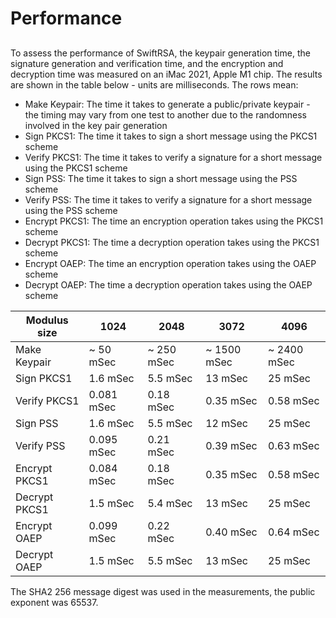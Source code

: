 # Performance

## 

To assess the performance of SwiftRSA, the keypair generation time, the signature generation and verification time,
and the encryption and decryption time was measured on an iMac 2021, Apple M1 chip.
The results are shown in the table below - units are milliseconds. The rows mean:

* Make Keypair: The time it takes to generate a public/private keypair -
the timing may vary from one test to another due to the randomness involved in the key pair generation
* Sign PKCS1: The time it takes to sign a short message using the PKCS1 scheme
* Verify PKCS1: The time it takes to verify a signature for a short message using the PKCS1 scheme
* Sign PSS: The time it takes to sign a short message using the PSS scheme
* Verify PSS: The time it takes to verify a signature for a short message using the PSS scheme
* Encrypt PKCS1: The time an encryption operation takes using the PKCS1 scheme
* Decrypt PKCS1: The time a decryption operation takes using the PKCS1 scheme
* Encrypt OAEP: The time an encryption operation takes using the OAEP scheme
* Decrypt OAEP: The time a decryption operation takes using the OAEP scheme

| Modulus size  | 1024       | 2048        | 3072        | 4096        |
|---------------|------------|-------------|-------------|-------------|
| Make Keypair  | ~ 50 mSec  | ~ 250 mSec  | ~ 1500 mSec | ~ 2400 mSec |
| Sign PKCS1    | 1.6 mSec   | 5.5 mSec    | 13 mSec     | 25 mSec     |
| Verify PKCS1  | 0.081 mSec | 0.18 mSec   | 0.35 mSec   | 0.58 mSec   |
| Sign PSS      | 1.6 mSec   | 5.5 mSec    | 12 mSec     | 25 mSec     |
| Verify PSS    | 0.095 mSec | 0.21 mSec   | 0.39 mSec   | 0.63 mSec   |
| Encrypt PKCS1 | 0.084 mSec | 0.18 mSec   | 0.35 mSec   | 0.58 mSec   |
| Decrypt PKCS1 | 1.5 mSec   | 5.4 mSec    | 13 mSec     | 25 mSec     |
| Encrypt OAEP  | 0.099 mSec | 0.22 mSec   | 0.40 mSec   | 0.64 mSec   |
| Decrypt OAEP  | 1.5 mSec   | 5.5 mSec    | 13 mSec     | 25 mSec     |

The SHA2 256 message digest was used in the measurements, the public exponent was 65537.
